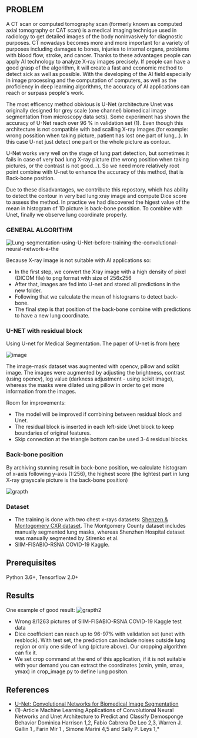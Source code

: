 ### 
## PROBLEM
A CT scan or computed tomography scan (formerly known as computed axial tomography or CAT scan) is a medical imaging technique used in radiology to get detailed images of the body noninvasively for diagnostic purposes. CT nowadays becomes more and more important for a variety of purposes including damages to bones, injuries to internal organs, problems with blood flow, stroke, and cancer. Thanks to these advantages people can apply AI technology to analyze X-ray images precisely. If people can have a good grasp of the algorithm,  it will create a fast and economic method to detect sick as well as possible. With the developing of the AI field especially in image processing and the computation of computers, as well as the proficiency in deep learning algorithms, the accuracy of AI applications can reach or surpass people's work.

The most efficency method obivious is U-Net (architecture Unet was originally designed for grey scale (one channel) biomedical image segmentation from microscopy
data sets). Some experiment has shown the accuracy of U-Net reach over 96 % in validation set (1). Even though this architecture is not compatible with bad scalling X-ray Images (for example: wrong possition when taking picture, patient has lost one part of lung,..). In this case U-net just detect one part or the whole picture as contour.

U-Net works very well on the stage of lung part detection, but sometimes it fails in case of very bad lung X-ray picture (the wrong position when taking pictures, or the contrast is not good...). So we need more relatively root point combine with U-net to enhance the accuracy of this method, that is Back-bone position.

Due to these disadvantages, we contribute this repostory, which has ability to detect the contour in very bad lung xray image and compute Dice score to assess the method. In practice we had discovered the higest value of the mean in histogram of 1D picture is back-bone possition. To combine with Unet, finally we observe lung coordinate properly.
### GENERAL ALGORITHM
![Lung-segmentation-using-U-Net-before-training-the-convolutional-neural-network-a-the](https://user-images.githubusercontent.com/45206333/142722675-12e401d1-522c-4fa0-a111-2f057dba0f6f.png)

Because X-ray image is not suitable with AI applications so:
* In the first step, we convert the Xray image with a high density of pixel (DICOM file) to png format with size of 256x256
* After that, images are fed into U-net and stored all predictions in the new folder.
* Following that we calculate the mean of histograms to detect back-bone.
* The final step is that position of the back-bone combine with predictions to have a new lung coordinate.

### U-NET with residual block
Using U-net for Medical Segmentation.
The paper of U-net is from [here](https://arxiv.org/pdf/1505.04597.pdf)

![image](https://user-images.githubusercontent.com/33461503/122873769-5e735200-d35c-11eb-9c03-ec3099519c9d.png)


The image-mask dataset was augmented with opencv, pillow and scikit image. The images were augmented by adjusting the brightness, contrast (using opencv), log value (darkness adjustment - using scikit image), whereas the masks were dilated using pillow in order to get more information from the images.

Room for improvements:
* The model will be improved if combining between residual block and Unet. 
* The residual block is inserted in each left-side Unet block to keep boundaries of original features.
* Skip connection at the triangle bottom can be used 3-4 residual blocks.

### Back-bone position

By archiving stunning result in back-bone position, we calculate histogram of x-axis following y-axis (1:256), the highest score (the lightest part in lung X-ray grayscale picture is the back-bone position)


![grapth](https://user-images.githubusercontent.com/45206333/142733609-ea0ab76b-f8dc-442f-99e3-7bb574b0898a.png)


### Dataset
* The training is done with two chest x-rays datasets: [Shenzen & Montogomery CXR dataset](https://lhncbc.nlm.nih.gov/LHC-downloads/downloads.html#tuberculosis-image-data-sets). The Montgomery County dataset includes manually segmented lung masks, whereas Shenzhen Hospital dataset was manually segmented by Stirenko et al. 
* SIIM-FISABIO-RSNA COVID-19 Kaggle.

## Prerequisites
Python 3.6+, Tensorflow 2.0+

## Results
One example of good result:
![grapth2](https://user-images.githubusercontent.com/45206333/142734031-7529f01f-6a61-4211-be72-e378c8922ea7.png)


* Wrong 8/1263 pictures of SIIM-FISABIO-RSNA COVID-19 Kaggle test data  
* Dice coefficient can reach up to 96-97% with validation set (unet with resblock). With test set, the prediction can include noises outside lung region or only one side of lung (picture above). Our cropping algorithm can fix it.
* We set crop command at the end of this application, if it is not suitable with your demand you can extract the coordinates (xmin, ymin, xmax, ymax) in crop_image.py to define lung positon.

## References
* [U-Net: Convolutional Networks for Biomedical Image Segmentation](https://arxiv.org/pdf/1505.04597.pdf)
* (1)-Article Machine Learning Applications of Convolutional Neural Networks and Unet Architecture to Predict and Classify Demosponge Behavior Dominica Harrison 1,2, Fabio Cabrera De Leo 2,3, Warren J. Gallin 1 , Farin Mir 1 , Simone Marini 4,5 and Sally P. Leys 1,*
